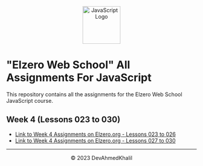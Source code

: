 <div align="center">
  <img src="https://upload.wikimedia.org/wikipedia/commons/6/6a/JavaScript-logo.png" alt="JavaScript Logo" width="100" height="100">
</div>

# "Elzero Web School" All Assignments For JavaScript

This repository contains all the assignments for the Elzero Web School JavaScript course.

## Week 4 (Lessons 023 to 030)

- [Link to Week 4 Assignments on Elzero.org - Lessons 023 to 026](https://elzero.org/javascript-bootcamp-assignments-lesson-from-023-to-026/lesson-from-023-to-026/)
- [Link to Week 4 Assignments on Elzero.org - Lessons 027 to 030](https://elzero.org/javascript-bootcamp-assignments-lesson-from-027-to-030/lesson-from-027-to-030/)

---
<div align="center">
  &copy; 2023 DevAhmedKhalil
</div>

